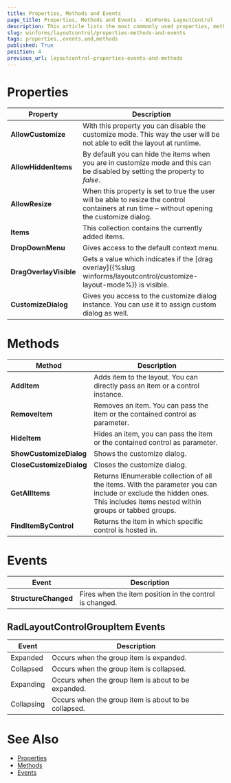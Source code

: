 ```yaml
---
title: Properties, Methods and Events
page_title: Properties, Methods and Events - WinForms LayoutControl
description: This article lists the most commonly used properties, methods and events of RadLayoutControl.
slug: winforms/layoutcontrol/properties-methods-and-events
tags: properties,,events,and,methods
published: True
position: 4
previous_url: layoutcontrol-properties-events-and-methods
---
```


# Properties

|Property|Description|
|------|------|
|__AllowCustomize__| With this property you can disable the customize mode. This way the user will be not able to edit the layout at runtime.|
|__AllowHiddenItems__|By default you can hide the items when you are in customize mode and this can be disabled by setting the property to *false*.|
|__AllowResize__|When this property is set to true the user will be able to resize the control containers at run time – without opening the customize dialog.|
|__Items__|This collection contains the currently added items.|
|__DropDownMenu__|Gives access to the default context menu.|
|__DragOverlayVisible__|Gets a value which indicates if the [drag overlay]({%slug winforms/layoutcontrol/customize-layout-mode%}) is visible.|
|__CustomizeDialog__|Gives you access to the customize dialog instance. You can use it to assign custom dialog as well.|

# Methods

|Method|Description|
|------|------|
|__AddItem__|Adds item to the layout. You can directly pass an item or a control instance.|
|__RemoveItem__ |Removes an item. You can pass the item or the contained control as parameter.|
|__HideItem__|Hides an item, you can pass the item or the contained control as parameter.|
|__ShowCustomizeDialog__|Shows the customize dialog.|
|__CloseCustomizeDialog__|Closes the customize dialog.|
|__GetAllItems__|Returns IEnumerable collection of all the items. With the parameter you can include or exclude the hidden ones. This includes items nested within groups or tabbed groups.|
|__FindItemByControl__|Returns the item in which specific control is hosted in.|

# Events

|Event|Description|
|------|------|
|__StructureChanged__|Fires when the item position in the control is changed.|

## RadLayoutControlGroupItem Events

|Event|Description|
|------|------|
|Expanded|Occurs when the group item is expanded.|
|Collapsed|Occurs when the group item is collapsed.|
|Expanding|Occurs when the group item is about to be expanded.|
|Collapsing|Occurs when the group item is about to be collapsed.|

# See Also

* [Properties](https://docs.telerik.com/devtools/winforms/api/telerik.wincontrols.ui.radlayoutcontrol.html#propertiesm)
* [Methods](https://docs.telerik.com/devtools/winforms/api/telerik.wincontrols.ui.radlayoutcontrol.html#methods)
* [Events](https://docs.telerik.com/devtools/winforms/api/telerik.wincontrols.ui.radlayoutcontrol.html#events)

